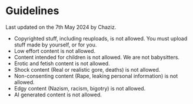 # Guidelines

Last updated on the 7th May 2024 by Chaziz.

* Copyrighted stuff, including reuploads, is not allowed. You must upload stuff made by yourself, or for you.
* Low effort content is not allowed.
* Content intended for children is not allowed. We are not babysitters.
* Erotic and fetish content is not allowed.
* Shock content (Real or realistic gore, deaths) is not allowed.
* Non-consenting content (Rape, leaking personal information) is not allowed.
* Edgy content (Nazism, racism, bigotry) is not allowed.
* AI generated content is not allowed.